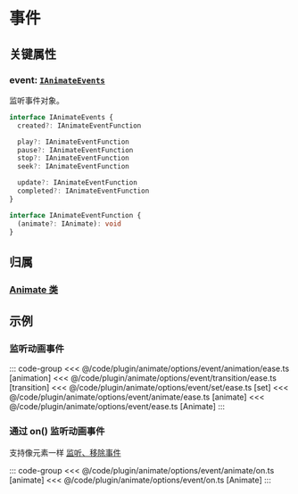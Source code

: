 <script setup>
import Case from '/component/Case.vue'
</script>

# 事件

## 关键属性

### event: [`IAnimateEvents`](/api/interfaces/IAnimateEvent.md)

监听事件对象。

```ts
interface IAnimateEvents {
  created?: IAnimateEventFunction

  play?: IAnimateEventFunction
  pause?: IAnimateEventFunction
  stop?: IAnimateEventFunction
  seek?: IAnimateEventFunction

  update?: IAnimateEventFunction
  completed?: IAnimateEventFunction
}

interface IAnimateEventFunction {
  (animate?: IAnimate): void
}
```

## 归属

### [Animate 类](/plugin/in/animate/index.md)

## 示例

### 监听动画事件

::: code-group
<<< @/code/plugin/animate/options/event/animation/ease.ts [animation]
<<< @/code/plugin/animate/options/event/transition/ease.ts [transition]
<<< @/code/plugin/animate/options/event/set/ease.ts [set]
<<< @/code/plugin/animate/options/event/animate/ease.ts [animate]
<<< @/code/plugin/animate/options/event/ease.ts [Animate]
:::

### 通过 on() 监听动画事件

支持像元素一样 [监听、移除事件](/reference/UI/on.md)

::: code-group
<<< @/code/plugin/animate/options/event/animate/on.ts [animate]
<<< @/code/plugin/animate/options/event/on.ts [Animate]
:::
